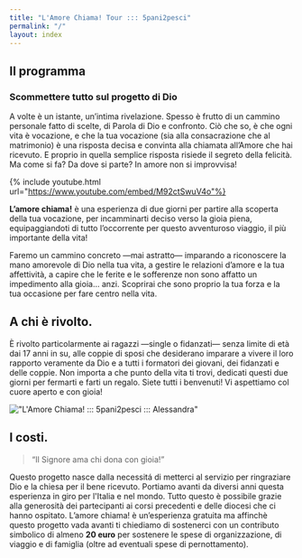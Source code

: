 ```yaml
---
title: "L'Amore Chiama! Tour ::: 5pani2pesci"
permalink: "/"
layout: index
---
```


## Il programma
### Scommettere tutto sul progetto di Dio

A volte è un istante, un’intima rivelazione. Spesso è frutto di un cammino personale fatto di scelte, di Parola di Dio e confronto. Ciò che so, è che ogni vita è vocazione, e che la tua vocazione (sia alla consacrazione che al matrimonio) è una risposta decisa e convinta alla chiamata all’Amore che hai ricevuto. E proprio in quella semplice risposta risiede il segreto della felicità. Ma come si fa? Da dove si parte? In amore non si improvvisa! 

{% include youtube.html url="https://www.youtube.com/embed/M92ctSwuV4o"%}

**L’amore chiama!** è una esperienza di due giorni per partire alla scoperta della tua vocazione, per incamminarti deciso verso la gioia piena, equipaggiandoti di tutto l’occorrente per questo avventuroso viaggio, il più importante della vita! 
 
Faremo un cammino concreto —mai astratto— imparando a riconoscere la mano amorevole di Dio nella tua vita, a gestire le relazioni d’amore e la tua affettività, a capire che le ferite e le sofferenze non sono affatto un impedimento alla gioia… anzi. Scoprirai che sono proprio la tua forza e la tua occasione per fare centro nella vita.

## A chi è rivolto.

È rivolto particolarmente ai ragazzi —single o fidanzati— senza limite di età dai 17 anni in su, alle coppie di sposi che desiderano imparare a vivere il loro rapporto veramente da Dio e a tutti i formatori dei giovani, dei fidanzati e delle coppie. Non importa a che punto della vita ti trovi, dedicati questi due giorni per fermarti e farti un regalo. Siete tutti i benvenuti! Vi aspettiamo col cuore aperto e con gioia!
 
!["L'Amore Chiama! ::: 5pani2pesci ::: Alessandra"]({{site.baseurl}}/images/ale-vola-min.jpg)

## I costi.

> “Il Signore ama chi dona con gioia!”

Questo progetto nasce dalla necessitá di metterci al servizio per ringraziare Dio e la chiesa per il bene ricevuto. Portiamo avanti da diversi anni questa esperienza in giro per l'Italia e nel mondo. Tutto questo è possibile grazie alla generosità dei partecipanti ai corsi precedenti e delle diocesi che ci hanno ospitato. L’amore chiama! è un’esperienza gratuita ma affinchè questo progetto vada avanti ti chiediamo di sostenerci con un contributo simbolico di almeno **20 euro** per sostenere le spese di organizzazione, di viaggio e di famiglia (oltre ad eventuali spese di pernottamento).
 
<!-- ## Iscrizioni. -->

<!-- Per partecipare alla prossima edizione di L’amore chiama! e conoscere tutte le date, segui il link: -->
 
<!-- http://5p2p.it/iscrizioni -->
